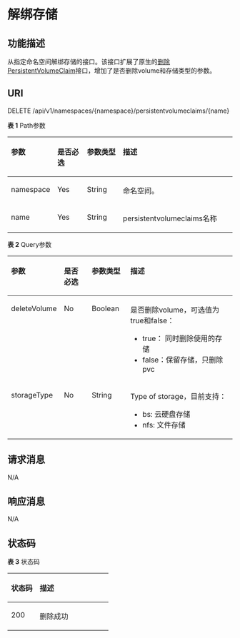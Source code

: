 # 解绑存储<a name="cci_02_2023"></a>

## 功能描述<a name="section10656503"></a>

从指定命名空间解绑存储的接口。该接口扩展了原生的[删除PersistentVolumeClaim](删除PersistentVolumeClaim.md)接口，增加了是否删除volume和存储类型的参数。

## URI<a name="section28799665"></a>

DELETE /api/v1/namespaces/\{namespace\}/persistentvolumeclaims/\{name\}

**表 1**  Path参数

<a name="table30494806"></a>
<table><thead align="left"><tr id="row26794676"><th class="cellrowborder" valign="top" width="16.67166716671667%" id="mcps1.2.5.1.1"><p id="p22885177"><a name="p22885177"></a><a name="p22885177"></a>参数</p>
</th>
<th class="cellrowborder" valign="top" width="14.051405140514053%" id="mcps1.2.5.1.2"><p id="p27122565"><a name="p27122565"></a><a name="p27122565"></a>是否必选</p>
</th>
<th class="cellrowborder" valign="top" width="16.74167416741674%" id="mcps1.2.5.1.3"><p id="p41760071"><a name="p41760071"></a><a name="p41760071"></a>参数类型</p>
</th>
<th class="cellrowborder" valign="top" width="52.53525352535253%" id="mcps1.2.5.1.4"><p id="p49444123"><a name="p49444123"></a><a name="p49444123"></a>描述</p>
</th>
</tr>
</thead>
<tbody><tr id="row45551026"><td class="cellrowborder" valign="top" width="16.67166716671667%" headers="mcps1.2.5.1.1 "><p id="p65754481"><a name="p65754481"></a><a name="p65754481"></a>namespace</p>
</td>
<td class="cellrowborder" valign="top" width="14.051405140514053%" headers="mcps1.2.5.1.2 "><p id="p39377290"><a name="p39377290"></a><a name="p39377290"></a>Yes</p>
</td>
<td class="cellrowborder" valign="top" width="16.74167416741674%" headers="mcps1.2.5.1.3 "><p id="p24512769"><a name="p24512769"></a><a name="p24512769"></a>String</p>
</td>
<td class="cellrowborder" valign="top" width="52.53525352535253%" headers="mcps1.2.5.1.4 "><p id="p35443891"><a name="p35443891"></a><a name="p35443891"></a>命名空间。</p>
</td>
</tr>
<tr id="row50559563"><td class="cellrowborder" valign="top" width="16.67166716671667%" headers="mcps1.2.5.1.1 "><p id="p1683911"><a name="p1683911"></a><a name="p1683911"></a>name</p>
</td>
<td class="cellrowborder" valign="top" width="14.051405140514053%" headers="mcps1.2.5.1.2 "><p id="p42291718"><a name="p42291718"></a><a name="p42291718"></a>Yes</p>
</td>
<td class="cellrowborder" valign="top" width="16.74167416741674%" headers="mcps1.2.5.1.3 "><p id="p2179128"><a name="p2179128"></a><a name="p2179128"></a>String</p>
</td>
<td class="cellrowborder" valign="top" width="52.53525352535253%" headers="mcps1.2.5.1.4 "><p id="p3077144"><a name="p3077144"></a><a name="p3077144"></a>persistentvolumeclaims名称</p>
</td>
</tr>
</tbody>
</table>

**表 2**  Query参数

<a name="table27694303"></a>
<table><thead align="left"><tr id="row31664161"><th class="cellrowborder" valign="top" width="17.1%" id="mcps1.2.5.1.1"><p id="p14660263"><a name="p14660263"></a><a name="p14660263"></a>参数</p>
</th>
<th class="cellrowborder" valign="top" width="13.28%" id="mcps1.2.5.1.2"><p id="p18987236"><a name="p18987236"></a><a name="p18987236"></a>是否必选</p>
</th>
<th class="cellrowborder" valign="top" width="17.47%" id="mcps1.2.5.1.3"><p id="p46630661"><a name="p46630661"></a><a name="p46630661"></a>参数类型</p>
</th>
<th class="cellrowborder" valign="top" width="52.15%" id="mcps1.2.5.1.4"><p id="p61571180"><a name="p61571180"></a><a name="p61571180"></a>描述</p>
</th>
</tr>
</thead>
<tbody><tr id="row21209668"><td class="cellrowborder" valign="top" width="17.1%" headers="mcps1.2.5.1.1 "><p id="p40261524"><a name="p40261524"></a><a name="p40261524"></a>deleteVolume</p>
</td>
<td class="cellrowborder" valign="top" width="13.28%" headers="mcps1.2.5.1.2 "><p id="p15374270"><a name="p15374270"></a><a name="p15374270"></a>No</p>
</td>
<td class="cellrowborder" valign="top" width="17.47%" headers="mcps1.2.5.1.3 "><p id="p39958021"><a name="p39958021"></a><a name="p39958021"></a>Boolean</p>
</td>
<td class="cellrowborder" valign="top" width="52.15%" headers="mcps1.2.5.1.4 "><p id="p37356392"><a name="p37356392"></a><a name="p37356392"></a>是否删除volume，可选值为true和false：</p>
<a name="ul18486103417331"></a><a name="ul18486103417331"></a><ul id="ul18486103417331"><li>true： 同时删除使用的存储</li><li>false：保留存储，只删除pvc</li></ul>
</td>
</tr>
<tr id="row53720453"><td class="cellrowborder" valign="top" width="17.1%" headers="mcps1.2.5.1.1 "><p id="p56389407"><a name="p56389407"></a><a name="p56389407"></a>storageType</p>
</td>
<td class="cellrowborder" valign="top" width="13.28%" headers="mcps1.2.5.1.2 "><p id="p66842817"><a name="p66842817"></a><a name="p66842817"></a>No</p>
</td>
<td class="cellrowborder" valign="top" width="17.47%" headers="mcps1.2.5.1.3 "><p id="p4139237"><a name="p4139237"></a><a name="p4139237"></a>String</p>
</td>
<td class="cellrowborder" valign="top" width="52.15%" headers="mcps1.2.5.1.4 "><p id="p45559064"><a name="p45559064"></a><a name="p45559064"></a>Type of storage，目前支持：</p>
<a name="ul196233280336"></a><a name="ul196233280336"></a><ul id="ul196233280336"><li>bs: 云硬盘存储</li><li>nfs: 文件存储</li></ul>
</td>
</tr>
</tbody>
</table>

## 请求消息<a name="section57870399"></a>

N/A

## 响应消息<a name="section51071544"></a>

N/A

## 状态码<a name="section56990719"></a>

**表 3**  状态码

<a name="table47154420"></a>
<table><thead align="left"><tr id="row324668"><th class="cellrowborder" valign="top" width="28.360000000000003%" id="mcps1.2.3.1.1"><p id="p26298136"><a name="p26298136"></a><a name="p26298136"></a>状态码</p>
</th>
<th class="cellrowborder" valign="top" width="71.64%" id="mcps1.2.3.1.2"><p id="p49774232"><a name="p49774232"></a><a name="p49774232"></a>描述</p>
</th>
</tr>
</thead>
<tbody><tr id="row5180964"><td class="cellrowborder" valign="top" width="28.360000000000003%" headers="mcps1.2.3.1.1 "><p id="p17004965"><a name="p17004965"></a><a name="p17004965"></a>200</p>
</td>
<td class="cellrowborder" valign="top" width="71.64%" headers="mcps1.2.3.1.2 "><p id="p35224963"><a name="p35224963"></a><a name="p35224963"></a>删除成功</p>
</td>
</tr>
</tbody>
</table>

